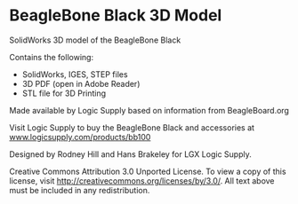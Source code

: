 BeagleBone Black 3D Model
=========================

SolidWorks 3D model of the BeagleBone Black

Contains the following:
- SolidWorks, IGES, STEP files
- 3D PDF (open in Adobe Reader)
- STL file for 3D Printing

Made available by Logic Supply based on information from BeagleBoard.org

Visit Logic Supply to buy the BeagleBone Black and accessories at www.logicsupply.com/products/bb100

Designed by Rodney Hill and Hans Brakeley for LGX Logic Supply.

Creative Commons Attribution 3.0 Unported License. To view a copy of this license,
visit http://creativecommons.org/licenses/by/3.0/. All text above must be included in any redistribution.
